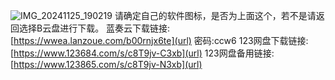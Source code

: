 ![IMG_20241125_190219](https://github.com/user-attachments/assets/f693fb75-fc0b-4180-ba2f-a8e750068bcd)
请确定自己的软件图标，是否为上面这个，若不是请返回选择B云盘进行下载。
蓝奏云下载链接:[https://wwea.lanzoue.com/b00rnjx6te](url)
密码:ccw6
123网盘下载链接:[https://www.123684.com/s/c8T9jv-C3xb](url)
123网盘备用链接:[https://www.123865.com/s/c8T9jv-N3xb](url)
